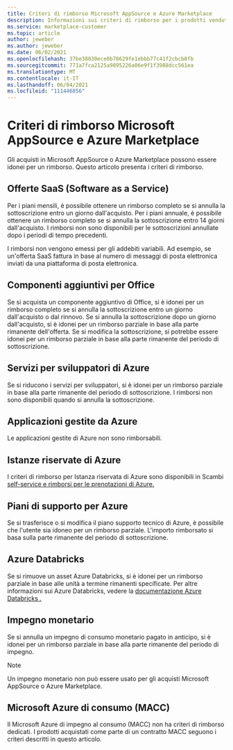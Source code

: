 ```yaml
---
title: Criteri di rimborso Microsoft AppSource e Azure Marketplace
description: Informazioni sui criteri di rimborso per i prodotti venduti in Microsoft AppSource e Azure Marketplace
ms.service: marketplace-customer
ms.topic: article
author: jeweber
ms.author: jeweber
ms.date: 06/02/2021
ms.openlocfilehash: 37be38030ece0b78629fe1ebbb77c41f2cbcb8fb
ms.sourcegitcommit: 771a7fca2125a9895226a06e9f1f3988dcc561ea
ms.translationtype: MT
ms.contentlocale: it-IT
ms.lasthandoff: 06/04/2021
ms.locfileid: "111446856"
---
```

# <a name="refund-policies-for-microsoft-appsource-and-azure-marketplace"></a>Criteri di rimborso Microsoft AppSource e Azure Marketplace

Gli acquisti in Microsoft AppSource o Azure Marketplace possono essere idonei per un rimborso. Questo articolo presenta i criteri di rimborso.

## <a name="software-as-a-service-saas-offers"></a>Offerte SaaS (Software as a Service)

Per i piani mensili, è possibile ottenere un rimborso completo se si annulla la sottoscrizione entro un giorno dall'acquisto. Per i piani annuale, è possibile ottenere un rimborso completo se si annulla la sottoscrizione entro 14 giorni dall'acquisto. I rimborsi non sono disponibili per le sottoscrizioni annullate dopo i periodi di tempo precedenti.

I rimborsi non vengono emessi per gli addebiti variabili. Ad esempio, se un'offerta SaaS fattura in base al numero di messaggi di posta elettronica inviati da una piattaforma di posta elettronica.

## <a name="office-add-ins"></a>Componenti aggiuntivi per Office

Se si acquista un componente aggiuntivo di Office, si è idonei per un rimborso completo se si annulla la sottoscrizione entro un giorno dall'acquisto o dal rinnovo. Se si annulla la sottoscrizione dopo un giorno dall'acquisto, si è idonei per un rimborso parziale in base alla parte rimanente dell'offerta. Se si modifica la sottoscrizione, si potrebbe essere idonei per un rimborso parziale in base alla parte rimanente del periodo di sottoscrizione.

## <a name="azure-developer-services"></a>Servizi per sviluppatori di Azure

Se si riducono i servizi per sviluppatori, si è idonei per un rimborso parziale in base alla parte rimanente del periodo di sottoscrizione. I rimborsi non sono disponibili quando si annulla la sottoscrizione.

## <a name="azure-managed-applications"></a>Applicazioni gestite da Azure

Le applicazioni gestite di Azure non sono rimborsabili.

## <a name="azure-reserved-instances"></a>Istanze riservate di Azure

I criteri di rimborso per Istanza riservata di Azure sono disponibili in Scambi [self-service e rimborsi per le prenotazioni di Azure.](/azure/cost-management-billing/reservations/exchange-and-refund-azure-reservations)

## <a name="azure-support-plans"></a>Piani di supporto per Azure

Se si trasferisce o si modifica il piano supporto tecnico di Azure, è possibile che l'utente sia idoneo per un rimborso parziale. L'importo rimborsato si basa sulla parte rimanente del periodo di sottoscrizione.

## <a name="azure-databricks"></a>Azure Databricks

Se si rimuove un asset Azure Databricks, si è idonei per un rimborso parziale in base alle unità a termine rimanenti specificate. Per altre informazioni sui Azure Databricks, vedere la [documentazione Azure Databricks .](/azure/databricks)

## <a name="monetary-commitment"></a>Impegno monetario

Se si annulla un impegno di consumo monetario pagato in anticipo, si è idonei per un rimborso parziale in base alla parte rimanente del periodo di impegno.

> [!NOTE]
> Un impegno monetario non può essere usato per gli acquisti Microsoft AppSource o Azure Marketplace.

## <a name="microsoft-azure-consumption-commitment-macc"></a>Microsoft Azure di consumo (MACC)

Il Microsoft Azure di impegno al consumo (MACC) non ha criteri di rimborso dedicati. I prodotti acquistati come parte di un contratto MACC seguono i criteri descritti in questo articolo.
